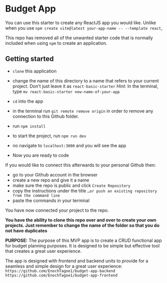 # Budget App

You can use this starter to create any ReactJS app you would like.
Unlike when you use `npm create vite@latest your-app-name -- --template react`,

This repo has removed all of the unwanted starter code that is normally included when using `npm` to create an application.

## Getting started

- `clone` this application
- change the name of this directory to a name that refers to your current project. Don't just leave it as `react-basic-starter`
  _Hint:_ In the terminal, type `mv react-basic-starter new-name-of-your-app`
- `cd` into the app
- in the terminal run `git remote remove origin` in order to remove any connection to this Github folder.

- run `npm install`
- to start the project, run `npm run dev`
- no navigate to `localhost:3000` and you will see the app
- Now you are ready to code

If you would like to connect this afterwards to your personal Github then:

- go to your Github account in the browser
- create a new repo and give it a name
- make sure the repo is public and click `Create Repository`
- copy the instructions under the title `…or push an existing repository from the command line`
- paste the commands in your terminal

You have now connected your project to the repo.

**You have the ability to clone this repo over and over to create your own projects. Just remember to change the name of the folder so that you do not have duplicates**


**PURPOSE:**
The purpose of this MVP app is to create a CRUD functional app for budget planning purposes. It is designed to be simple but effective tool that creates a great user experience.

The app is designed with frontend and backend units to provide for a seamless and simple design for a great user experience:
`https://github.com/EnochTagoe1/budget-app-backend`
`https://github.com/EnochTagoe1/budget-app-frontend`

